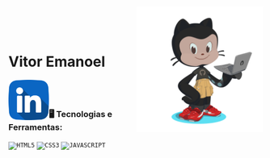 <img align="right" width="250px" style="margin-top:-20px" src="octocat-1708467940188.png">

<br>
<br>

<div display="inline-block">
  <h1 align="left">Vitor Emanoel</h1>  
  <a href="https://www.linkedin.com/in/vitor-emanoel/">
    <img align="left" width="80px" src="linkedin.png" alt="linkedin" style="vertical-align:top;">
  </a>   
</div>


</br>
</br>

### 🖥️ Tecnologias e Ferramentas: 
<code><img width="40px" src="https://cdn.jsdelivr.net/gh/devicons/devicon/icons/html5/html5-original-wordmark.svg" title = "HTML5"/></code>
<code><img width="40px" src="https://cdn.jsdelivr.net/gh/devicons/devicon/icons/css3/css3-original-wordmark.svg" title = "CSS3"/></code>
<code><img width="40px" src="https://cdn.jsdelivr.net/gh/devicons/devicon/icons/javascript/javascript-original.svg" title = "JAVASCRIPT"/></code>
